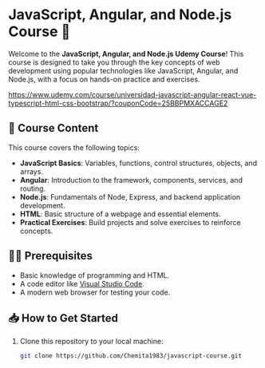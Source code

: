 # JavaScript, Angular, and Node.js Course 🚀

Welcome to the **JavaScript, Angular, and Node.js Udemy Course**! This course is designed to take you through the key concepts of web development using popular technologies like JavaScript, Angular, and Node.js, with a focus on hands-on practice and exercises.

https://www.udemy.com/course/universidad-javascript-angular-react-vue-typescript-html-css-bootstrap/?couponCode=25BBPMXACCAGE2

## 🚀 Course Content

This course covers the following topics:

- **JavaScript Basics**: Variables, functions, control structures, objects, and arrays.
- **Angular**: Introduction to the framework, components, services, and routing.
- **Node.js**: Fundamentals of Node, Express, and backend application development.
- **HTML**: Basic structure of a webpage and essential elements.
- **Practical Exercises**: Build projects and solve exercises to reinforce concepts.

## 🧑‍💻 Prerequisites

- Basic knowledge of programming and HTML.
- A code editor like [Visual Studio Code](https://code.visualstudio.com/).
- A modern web browser for testing your code.

## 📥 How to Get Started

1. Clone this repository to your local machine:

   ```bash
   git clone https://github.com/Chemita1983/javascript-course.git
